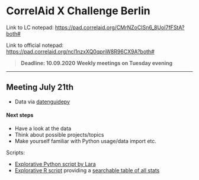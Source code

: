 # CorrelAid X Challenge Berlin

Link to LC notepad: https://pad.correlaid.org/CMrNZoCISn6_8UoI7fFStA?both#

Link to official notepad: https://pad.correlaid.org/ncl1nzxXQ0qpnW8R96CX9A?both#

> **Deadline: 10.09.2020**
> **Weekly meetings on Tuesday evening**

---

## Meeting July 21th

* Data via [datenguidepy](https://github.com/CorrelAid/datenguide-python)

#### Next steps

* Have a look at the data
* Think about possible projects/topics
* Make yourself familiar with Python usage/data import etc.

Scripts:

* [Explorative Python script by Lara](https://github.com/laraschmitt/xberlin/blob/master/exploratory_regionalstatistics.py)
* [Explorative R script](https://github.com/CorrelAid/xberlin/blob/master/R/1_data.Rmd) providing a [searchable table of all stats](https://correlaid.github.io/xberlin/1_data.html)

